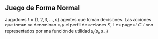 
## Juego de Forma Normal 

Jugadores $I=\lbrace 1,2,3,\dots, n\rbrace$ agentes que toman decisiones. Las acciones que toman se denominan $s_i$ y el perfil de acciones $S_i$. Los pagos $i\in I$ son representados por una función de utilidad $u_i(s_i,s_{-i})$ 